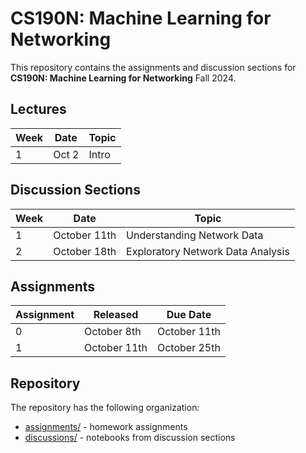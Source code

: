 # CS190N: Machine Learning for Networking
This repository contains the assignments and discussion sections for **CS190N: Machine Learning for Networking** Fall 2024.

## Lectures

| Week       | Date            | Topic    |
|------------|-------------------------------|------------------------|
| 1          | Oct 2   | Intro                    |


## Discussion Sections

| Week     | Date            | Topic                               |
|----------|-----------------|-------------------------------------|
| 1        | October 11th    | Understanding Network Data          |
| 2        | October 18th    | Exploratory Network Data Analysis   |

## Assignments

| Assignment | Released      | Due Date      |
|------------|---------------|---------------|
| 0          | October 8th   | October 11th  |
| 1          | October 11th  | October 25th  |


## Repository

The repository has the following organization:

* [assignments/](./assignments/) - homework assignments
* [discussions/](./discussions/) - notebooks from discussion sections
